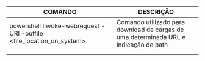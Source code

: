 | COMANDO | DESCRIÇÃO |
|--------------------------------------------|--------------------------------------------------------------------------------------|
| powershell Invoke-webrequest -URI <URL> -outfile <file_location_on_system> | Comando utilizado para download de cargas de uma determinada URL e indicação de path |
|                                            |                                                                                      |
|                                            |                                                                                      |
